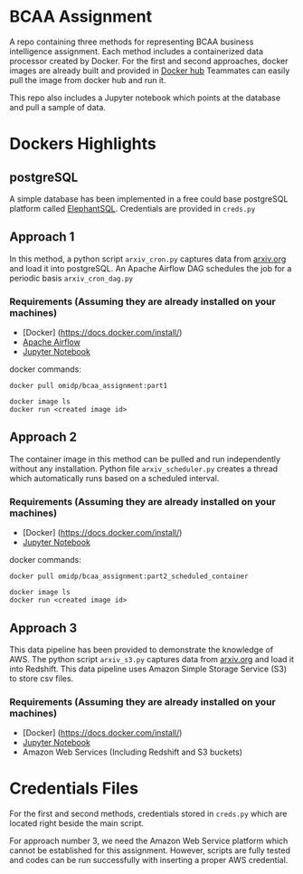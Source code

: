 # BCAA Assignment

A repo containing three methods for representing BCAA business intelligence assignment.
Each method includes a containerized data processor created by Docker.
For the first and second approaches, docker images are already built and provided in [Docker hub](https://hub.docker.com/r/omidp/bcaa_assignment)
Teammates can easily pull the image from docker hub and run it.

This repo also includes a Jupyter notebook which points at the database and pull a sample of data.


#  Dockers Highlights
## postgreSQL
A simple database has been implemented in a free could base postgreSQL platform called [ElephantSQL](elephantsql.com).
Credentials are provided in `creds.py`

## Approach 1
In this method, a python script `arxiv_cron.py` captures data from [arxiv.org](http://arxiv.org/rss/cs) and load it into postgreSQL. An Apache Airflow DAG schedules the job for a periodic basis `arxiv_cron_dag.py`

### Requirements (Assuming they are already installed on your machines)
- [Docker] (https://docs.docker.com/install/)
- [Apache Airflow](https://airflow.apache.org/installation.html)
- [Jupyter Notebook](https://jupyter.readthedocs.io/en/latest/install.html)

docker commands:
```
docker pull omidp/bcaa_assignment:part1
```
```
docker image ls
docker run <created image id>
```


## Approach 2
The container image in this method can be pulled and run independently without any installation. Python file `arxiv_scheduler.py` creates a thread which automatically runs based on a scheduled interval.  

### Requirements (Assuming they are already installed on your machines)
- [Docker] (https://docs.docker.com/install/)
- [Jupyter Notebook](https://jupyter.readthedocs.io/en/latest/install.html)

docker commands:
```
docker pull omidp/bcaa_assignment:part2_scheduled_container
```
```
docker image ls
docker run <created image id>
```

## Approach 3
This data pipeline has been provided to demonstrate the knowledge of AWS. The python script `arxiv_s3.py` captures data from [arxiv.org](http://arxiv.org/rss/cs) and load it into Redshift. This data pipeline uses Amazon Simple Storage Service (S3) to store csv files.


### Requirements (Assuming they are already installed on your machines)
- [Docker] (https://docs.docker.com/install/)
- [Jupyter Notebook](https://jupyter.readthedocs.io/en/latest/install.html)
- Amazon Web Services (Including Redshift and S3 buckets)

# Credentials Files
For the first and second methods, credentials stored in `creds.py` which are located right beside the main script.   

For approach number 3, we need the Amazon Web Service platform which cannot be established for this assignment. However, scripts are fully tested and codes can be run successfully with inserting a proper  AWS credential.
